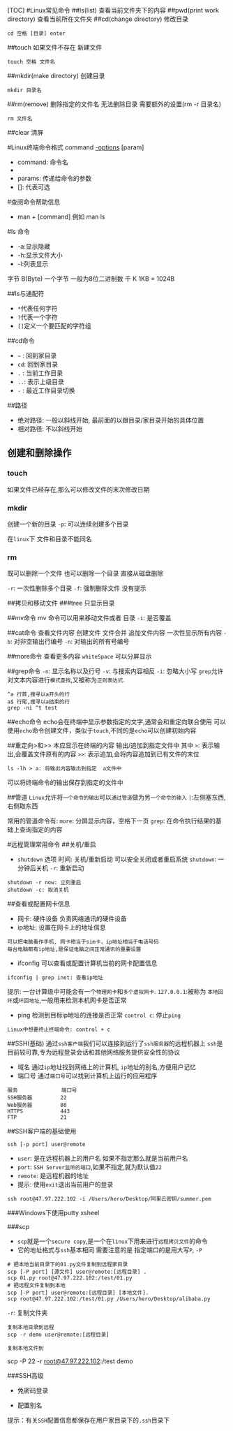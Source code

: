 [TOC]
#Linux常见命令
##ls(list)
查看当前文件夹下的内容
##pwd(print work directory)
查看当前所在文件夹
##cd(change directory)
修改目录

```
cd 空格 [目录] enter
```

##touch
如果文件不存在 新建文件

```
touch 空格 文件名
```
##mkdir(make directory)
创建目录

```
mkdir 目录名
```
##rm(remove) 
删除指定的文件名
无法删除目录 需要额外的设置(rm -r 目录名)
```
rm 文件名
```
##clear
清屏

#Linux终端命令格式
command [-options] [param]
* command: 命令名
* [-options]: 选项
* params: 传递给命令的参数
* []: 代表可选

#查阅命令帮助信息
* man + [command] 例如 man ls 

#ls 命令
* -a:显示隐藏
* -h:显示文件大小
* -l:列表显示

字节  B(Byte) 一个字节 一般为8位二进制数
千    K      1KB = 1024B

##ls与通配符
* `*`代表任何字符
* `?`代表一个字符
* `[]`定义一个要匹配的字符组

##cd命令
* `~` : 回到家目录
* `cd`: 回到家目录
* `.` : 当前工作目录
* `..`: 表示上级目录
* `-` : 最近工作目录切换

##路径
* 绝对路径: 一般以斜线开始, 最前面的以跟目录/家目录开始的具体位置 
* 相对路径: 不以斜线开始

## 创建和删除操作
### touch
如果文件已经存在,那么可以修改文件的末次修改日期
### mkdir
创建一个新的目录
`-p`: 可以连续创建多个目录

在`linux`下 文件和目录不能同名

### rm
既可以删除一个文件 也可以删除一个目录 直接从磁盘删除

`-r`: 一次性删除多个目录
`-f`: 强制删除文件 没有提示

##拷贝和移动文件
###tree 
只显示目录

##mv命令
mv 命令可以用来移动文件或者 目录
`-i`: 是否覆盖

##cat命令 
查看文件内容 创建文件 文件合并 追加文件内容 
一次性显示所有内容 
`-b`: 对非空输出行编号
`-n`: 对输出的所有号编号

##more命令
查看更多内容 `whiteSpace`
可以分屏显示 

##grep命令
`-n`: 显示名称以及行号
`-v`: 与搜索内容相反
`-i`: 忽略大小写
`grep`允许对文本内容进行`模式查找`,又被称为`正则表达式`.

```
^a 行首,搜寻以a开头的行
a$ 行尾,搜寻以a结束的行
grep -ni ^t test
```
##echo命令
echo会在终端中显示参数指定的文字,通常会和重定向联合使用
可以使用`echo`命令创建文件，类似于`touch`,不同的是`echo`可以创建初始内容

##重定向>和>>
本应显示在终端的内容 输出/追加到指定文件中
其中
`>`: 表示输出,会覆盖文件原有的内容
`>>`: 表示追加,会将内容追加到已有文件的末位

```
ls -lh > a: 将输出内容输出到指定	a文件中
```
可以将终端命令的输出保存到指定的文件中

##管道
`Linux`允许将`一个命令的输出`可以`通过管道`做为另`一个命令的输入`
`|`:左侧塞东西,右侧取东西

常用的管道命令有:
`more`: 分屏显示内容，空格下一页 
`grep`: 在命令执行结果的基础上查询指定的内容

#远程管理常用命令
##关机/重启
* `shutdown` 选项 时间: 关机/重新启动
可以安全关闭或者重启系统
`shutdown`: 一分钟后关机
`-r`: 重新启动

```
shutdown -r now: 立刻重启
shutdown -c: 取消关机
```

##查看或配置网卡信息
* 网卡: 硬件设备 负责网络通讯的硬件设备
* ip地址: 设置在网卡上的地址信息

```
可以把电脑看作手机, 网卡相当于sim卡，ip地址相当于电话号码
每台电脑都有ip地址,是保证电脑之间正常通讯的重要设置
```

* ifconfig
可以查看或配置计算机当前的网卡配置信息

```
ifconfig | grep inet: 查看ip地址
```
提示: 一台计算级中可能会有一个`物理网卡`和`多个虚拟网卡`.
`127.0.0.1`:被称为 `本地回环`或`环回地址`,一般用来检测本机网卡是否正常

* ping 
检测到目标ip地址的连接是否正常
`control c`: 停止`ping`

```
Linux中想要终止终端命令: control + c 
```
##SSH(基础)
通过`ssh客户端`我们可以连接到运行了`ssh服务器`的远程机器上
`ssh`是目前较可靠,专为远程登录会话和其他网络服务提供安全性的协议

* 域名
	通过`ip`地址找到网络上的计算机, `ip`地址的别名,方便用户记忆
* 端口号
	通过`端口号`可以找到计算机上运行的应用程序
	
```
服务              端口号
SSH服务器         22
Web服务器         80
HTTPS            443
FTP              21
```


##SSH客户端的基础使用

```
ssh [-p port] user@remote
```
* `user`: 是在远程机器上的用户名 如果不指定那么就是当前用户名
* `port`: `SSH Server监听的端口`,如果不指定,就为默认值`22`
* `remote`: 是远程机器的地址
* 提示: 使用`exit`退出当前用户的登录


```
ssh root@47.97.222.102 -i /Users/hero/Desktop/阿里云密钥/summer.pem 

```

###Windows下使用putty xsheel

###scp
* `scp`就是一个`secure copy`,是一个在`linux`下用来进行`远程拷贝文件`的命令
* 它的地址格式与`ssh`基本相同 需要注意的是 指定端口的是用大写`P`, `-P`


```
# 把本地当前目录下的01.py文件复制到远程家目录
scp [-P port] [源文件] user@remote:[远程目录] .
scp 01.py root@47.97.222.102:/test/01.py
# 把远程文件复制到本地
scp [-P port] user@remote:[远程目录] [本地文件]. 
scp root@47.97.222.102:/test/01.py /Users/hero/Desktop/alibaba.py
```
`-r`: 复制文件夹

```
复制本地目录到远程
scp -r demo user@remote:[远程目录]  

```

```
复制本地文件到
```
scp -P 22 -r root@47.97.222.102:/test demo


###SSH高级
* 免密码登录


* 配置别名

提示：有关`SSH`配置信息都保存在用户家目录下的`.ssh`目录下



